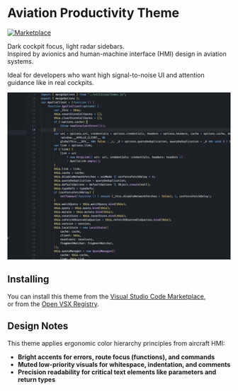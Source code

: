 # Aviation Productivity Theme

[![Marketplace](https://vsmarketplacebadge.apphb.com/version-short/ts-ignore.aviation-productivity-theme.svg)](https://marketplace.visualstudio.com/items/ts-ignore.aviation-productivity-theme)

Dark cockpit focus, light radar sidebars.  
Inspired by avionics and human-machine interface (HMI) design in aviation systems.

Ideal for developers who want high signal-to-noise UI and attention guidance like in real cockpits.

![Screenshot](https://raw.githubusercontent.com/ts-ign0re/aviation-vscode-theme/refs/heads/main/screenshots/preview.png)

## Installing

You can install this theme from the [Visual Studio Code Marketplace](https://marketplace.visualstudio.com/items/ts-ignore.aviation-productivity-theme),  
or from the [Open VSX Registry](https://open-vsx.org/extension/ts-ignore/aviation-productivity-theme).


## Design Notes

This theme applies ergonomic color hierarchy principles from aircraft HMI:  
- **Bright accents for errors, route focus (functions), and commands**  
- **Muted low-priority visuals for whitespace, indentation, and comments**  
- **Precision readability for critical text elements like parameters and return types**
